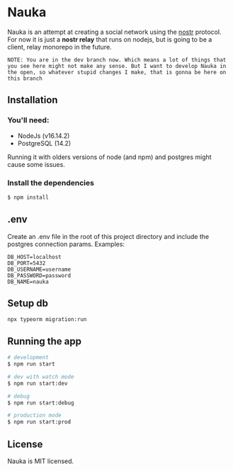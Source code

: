 # Nauka

Nauka is an attempt at creating a social network using the [nostr](https://github.com/fiatjaf/nostr) protocol. For now it is just a **nostr relay** that runs on nodejs, but is going to be a client, relay monorepo in the future.

```
NOTE: You are in the dev branch now. Which means a lot of things that you see here might not make any sense. But I want to develop Nauka in the open, so whatever stupid changes I make, that is gonna be here on this branch
```


## Installation

### You'll need:

- NodeJs    (v16.14.2)
- PostgreSQL (14.2)

Running it with olders versions of node (and npm) and postgres might cause some issues.

### Install the dependencies
```bash
$ npm install
```

## .env

Create an .env file in the root of this project directory and include the postgres connection params. Examples:

```
DB_HOST=localhost
DB_PORT=5432
DB_USERNAME=username
DB_PASSWORD=password
DB_NAME=nauka
```
## Setup db

```
npx typeorm migration:run
```

## Running the app

```bash
# development
$ npm run start

# dev with watch mode
$ npm run start:dev

# debug
$ npm run start:debug

# production mode
$ npm run start:prod
```

## License

Nauka is MIT licensed.
